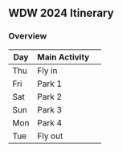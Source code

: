 ## WDW 2024 Itinerary

### Overview

|Day|Main Activity| |
|---|---|---|
|Thu|Fly in| |
|Fri|Park 1| |
|Sat|Park 2| |
|Sun|Park 3| |
|Mon|Park 4| |
|Tue|Fly out| |


